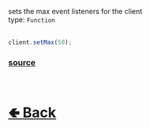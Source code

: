 sets the max event listeners for the client<br>
type: `Function`<br><br>

```js
client.setMax(50);
```

### [source](https://github.com/shysolocup/noscord.js/blob/main/src/Client/custard/setMax.js)

<br> <h1> [🢀 Back](https://github.com/shysolocup/noscord.js/wiki/Client) </h1>